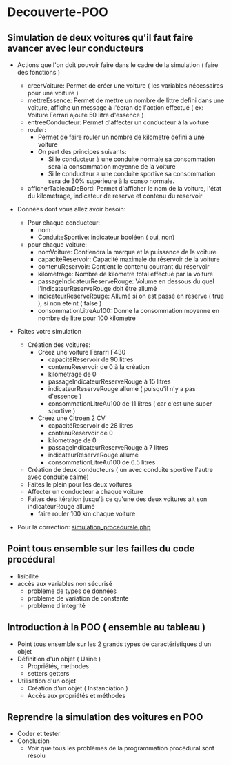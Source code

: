# Decouverte-POO

	
## Simulation de deux voitures qu'il faut faire avancer avec leur conducteurs
- Actions que l'on doit pouvoir faire dans le cadre de la simulation ( faire des fonctions )
	- creerVoiture: Permet de créer une voiture ( les variables nécessaires pour une voiture )
	- mettreEssence: Permet de mettre un nombre de littre defini dans une voiture, affiche un message à l'écran de l'action effectué ( ex: Voiture Ferrari ajoute 50 litre d'essence )
	- entreeConducteur: Permet d'affecter un conducteur à la voiture
	- rouler: 
		- Permet de faire rouler un nombre de kilometre défini à une voiture
		- On part des principes suivants:
			- Si le conducteur à une conduite normale sa consommation sera la consommation moyenne de la voiture
			- Si le conducteur a une conduite sportive sa consommation sera de 30% supérieure à la conso normale.
	- afficherTableauDeBord: Permet d'afficher le nom de la voiture, l'état du kilometrage, indicateur de reserve et contenu du reservoir
	
- Données dont vous allez avoir besoin: 
	- Pour chaque conducteur:
		- nom
		- ConduiteSportive: indicateur  booléen ( oui, non)
	- pour chaque voiture:
		- nomVoiture: Contiendra la marque et la puissance de la voiture
		- capacitéReservoir: Capacité maximale du réservoir de la voiture
		- contenuReservoir: Contient le contenu courrant du réservoir
		- kilometrage: Nombre de kilometre total effectué par la voiture
		- passageIndicateurReserveRouge: Volume en dessous du quel l'indicateurReserveRouge doit être allumé 
		- indicateurReserveRouge: Allumé si on est passé en réserve ( true ), si non eteint ( false )
		- consommationLitreAu100: Donne la consommation moyenne en nombre de litre pour 100 kilometre
	
- Faites votre simulation
	- Création des voitures:
		- Creez une voiture Ferarri F430
			- capacitéReservoir de 90 litres
			- contenuReservoir de 0 à la création
			- kilometrage de 0
			- passageIndicateurReserveRouge à 15 litres
			- indicateurReserveRouge allumé ( puisqu'il n'y a pas d'essence )
			- consommationLitreAu100 de 11 litres ( car c'est une super sportive )
		- Creez une Citroen 2 CV
			- capacitéReservoir de 28 litres
			- contenuReservoir de 0
			- kilometrage de 0
			- passageIndicateurReserveRouge à 7 litres
			- indicateurReserveRouge allumé
			- consommationLitreAu100 de 6.5 litres
	- Création de deux conducteurs ( un avec conduite sportive l'autre avec conduite calme)
	- Faites le plein pour les deux voitures
	- Affecter un conducteur à chaque voiture
	- Faites des itération jusqu'à ce qu'une des deux voitures ait son indicateurRouge allumé
		- faire rouler 100 km chaque voiture
- Pour la correction: [simulation_procedurale.php](simulation_procedurale.php)

## Point tous ensemble sur les failles du code procédural
- lisibilité
- accès aux variables non sécurisé 
	- probleme de types de données
	- probleme de variation de constante
	- probleme d'integrité
				
## Introduction à la POO ( ensemble au tableau )
- Point tous ensemble 
	sur les  2 grands types de caractéristiques d'un objet
- Définition d'un objet ( Usine )
	- Propriétés, methodes
	- setters getters
- Utilisation d'un objet
	- Création d'un objet ( Instanciation )
	- Accès aux propriétés et méthodes
	
## Reprendre la simulation des voitures en POO
- Coder et tester
- Conclusion
	- Voir que tous les problèmes de la programmation procédural sont résolu
